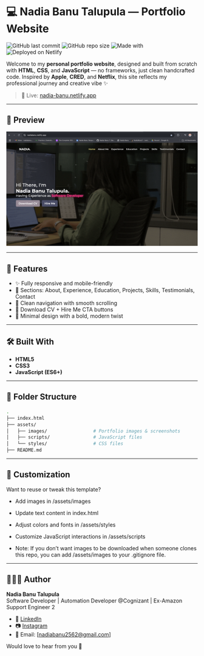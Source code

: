 # 💻 Nadia Banu Talupula — Portfolio Website

![GitHub last commit](https://img.shields.io/github/last-commit/Nadia-Banu-T/my-portfolio?color=purple&style=flat-square)
![GitHub repo size](https://img.shields.io/github/repo-size/Nadia-Banu-T/my-portfolio?color=hotpink&style=flat-square)
![Made with](https://img.shields.io/badge/Made%20with-HTML%2FCSS%2FJS-blueviolet?style=flat-square)
![Deployed on Netlify](https://img.shields.io/badge/Deployed%20on-Netlify-00C7B7?logo=netlify&logoColor=white&style=flat-square)

Welcome to my **personal portfolio website**, designed and built from scratch with **HTML**, **CSS**, and **JavaScript** — no frameworks, just clean handcrafted code. Inspired by **Apple**, **CRED**, and **Netflix**, this site reflects my professional journey and creative vibe ✨

> 📍 Live: [nadia-banu.netlify.app](https://nadiabanut.netlify.app/)

---

## 📸 Preview

![Portfolio Screenshot](/portfolio-preview.png)

---

## 🧠 Features

- ✨ Fully responsive and mobile-friendly
- 💼 Sections: About, Experience, Education, Projects, Skills, Testimonials, Contact
- 🎯 Clean navigation with smooth scrolling
- 📄 Download CV + Hire Me CTA buttons
- 🎨 Minimal design with a bold, modern twist

---

## 🛠️ Built With

- **HTML5**
- **CSS3**
- **JavaScript (ES6+)**

---

## 📁 Folder Structure

```bash
.
├── index.html
├── assets/
│   ├── images/                 # Portfolio images & screenshots
│   ├── scripts/                # JavaScript files
│   └── styles/                 # CSS files
├── README.md
```
---
## 🧩 Customization

Want to reuse or tweak this template?

- Add images in /assets/images

- Update text content in index.html

- Adjust colors and fonts in /assets/styles

- Customize JavaScript interactions in /assets/scripts

- Note: If you don’t want images to be downloaded when someone clones this repo, you can add /assets/images to your .gitignore file.
---
## 👩🏻‍💻 Author

**Nadia Banu Talupula**  
Software Developer | Automation Developer @Cognizant | Ex-Amazon Support Engineer 2

- 🔗 [LinkedIn](https://www.linkedin.com/in/nadia-banu-talupula-6b844a24b/)
- 📷 [Instagram](https://www.instagram.com/povbynadia/)
- 📧 Email: [nadiabanu2562@gmail.com]
  
Would love to hear from you 🤍
